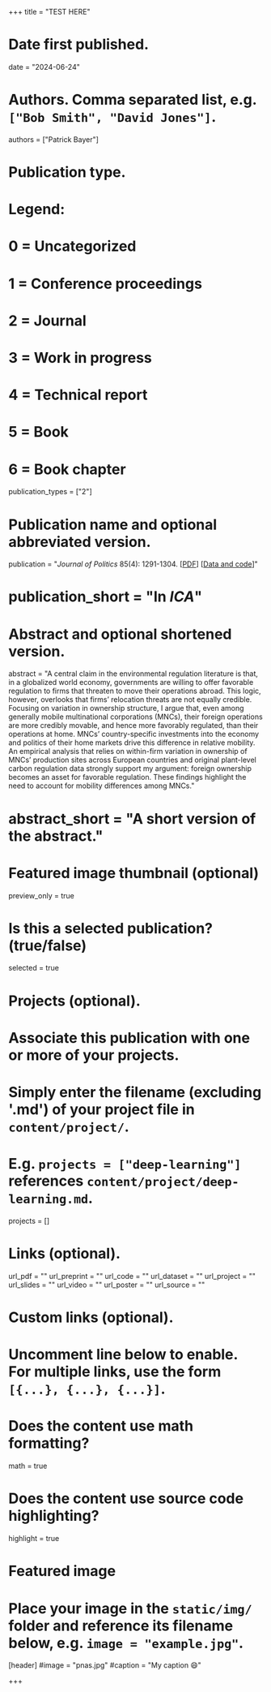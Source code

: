 +++
title = "TEST HERE"

# Date first published.
date = "2024-06-24"

# Authors. Comma separated list, e.g. `["Bob Smith", "David Jones"]`.
authors = ["Patrick Bayer"]

# Publication type.
# Legend:
# 0 = Uncategorized
# 1 = Conference proceedings
# 2 = Journal
# 3 = Work in progress
# 4 = Technical report
# 5 = Book
# 6 = Book chapter
publication_types = ["2"]

# Publication name and optional abbreviated version.
publication = "*Journal of Politics* 85(4): 1291-1304. [[PDF](https://www.journals.uchicago.edu/doi/abs/10.1086/724963)] [[Data and code](https://dataverse.harvard.edu/dataset.xhtml?persistentId=doi:10.7910/DVN/LAXOSG)]"

# publication_short = "In *ICA*"

# Abstract and optional shortened version.
abstract = "A central claim in the environmental regulation literature is that, in a globalized world economy, governments are willing to offer favorable regulation to firms that threaten to move their operations abroad. This logic, however, overlooks that firms’ relocation threats are not equally credible. Focusing on variation in ownership structure, I argue that, even among generally mobile multinational corporations (MNCs), their foreign operations are more credibly movable, and hence more favorably regulated, than their operations at home. MNCs’ country-specific investments into the economy and politics of their home markets drive this difference in relative mobility. An empirical analysis that relies on within-firm variation in ownership of MNCs’ production sites across European countries and original plant-level carbon regulation data strongly support my argument: foreign ownership becomes an asset for favorable regulation. These findings highlight the need to account for mobility differences among MNCs."
# abstract_short = "A short version of the abstract."

# Featured image thumbnail (optional)
preview_only = true

# Is this a selected publication? (true/false)
selected = true

# Projects (optional).
#   Associate this publication with one or more of your projects.
#   Simply enter the filename (excluding '.md') of your project file in `content/project/`.
#   E.g. `projects = ["deep-learning"]` references `content/project/deep-learning.md`.
projects = []

# Links (optional).
url_pdf = ""
url_preprint = ""
url_code = ""
url_dataset = ""
url_project = ""
url_slides = ""
url_video = ""
url_poster = ""
url_source = ""

# Custom links (optional).
#   Uncomment line below to enable. For multiple links, use the form `[{...}, {...}, {...}]`.


# Does the content use math formatting?
math = true

# Does the content use source code highlighting?
highlight = true

# Featured image
# Place your image in the `static/img/` folder and reference its filename below, e.g. `image = "example.jpg"`.
[header]
#image = "pnas.jpg"
#caption = "My caption 😄"

+++
